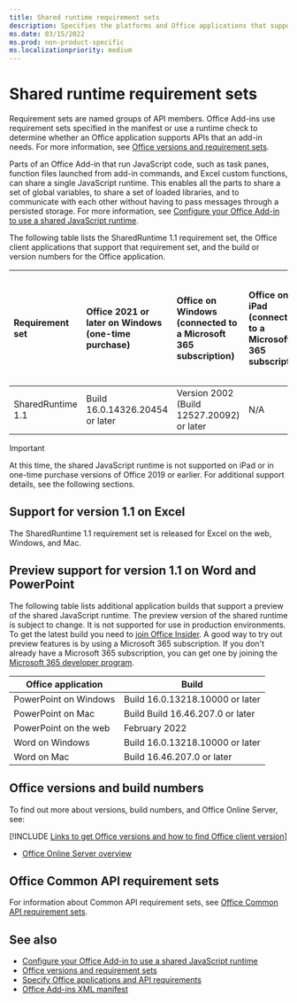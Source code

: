 ```yaml
---
title: Shared runtime requirement sets
description: Specifies the platforms and Office applications that support the SharedRuntime APIs.
ms.date: 03/15/2022
ms.prod: non-product-specific
ms.localizationpriority: medium
---
```


# Shared runtime requirement sets

Requirement sets are named groups of API members. Office Add-ins use requirement sets specified in the manifest or use a runtime check to determine whether an Office application supports APIs that an add-in needs. For more information, see [Office versions and requirement sets](/office/dev/add-ins/develop/office-versions-and-requirement-sets).

Parts of an Office Add-in that run JavaScript code, such as task panes, function files launched from add-in commands, and Excel custom functions, can share a single JavaScript runtime. This enables all the parts to share a set of global variables, to share a set of loaded libraries, and to communicate with each other without having to pass messages through a persisted storage. For more information, see [Configure your Office Add-in to use a shared JavaScript runtime](/office/dev/add-ins/develop/configure-your-add-in-to-use-a-shared-runtime).

The following table lists the SharedRuntime 1.1 requirement set, the Office client applications that support that requirement set, and the build or version numbers for the Office application.

| Requirement set | Office 2021 or later on Windows<br>(one-time purchase) | Office on Windows<br>(connected to a Microsoft 365 subscription) | Office on iPad<br>(connected to a Microsoft 365 subscription) | Office on Mac<br>(both subscription<br> and one-time purchase Office on Mac 2019 and later)  | Office on the web | Office Online Server |
|:-----|:-----|:-----|:-----|:-----|:-----|:-----|
| SharedRuntime 1.1  | Build 16.0.14326.20454 or later | Version 2002 (Build 12527.20092) or later | N/A | 16.35 or later | February 2020 | N/A |

> [!IMPORTANT]
> At this time, the shared JavaScript runtime is not supported on iPad or in one-time purchase versions of Office 2019 or earlier. For additional support details, see the following sections.

## Support for version 1.1 on Excel

The SharedRuntime 1.1 requirement set is released for Excel on the web, Windows, and Mac.

## Preview support for version 1.1 on Word and PowerPoint

The following table lists additional application builds that support a preview of the shared JavaScript runtime. The preview version of the shared runtime is subject to change. It is not supported for use in production environments. To get the latest build you need to [join Office Insider](https://insider.office.com/join). A good way to try out preview features is by using a Microsoft 365 subscription. If you don't already have a Microsoft 365 subscription, you can get one by joining the [Microsoft 365 developer program](https://developer.microsoft.com/office/dev-program).

|Office application |Build |
|-------------------|------|
|PowerPoint on Windows |Build 16.0.13218.10000 or later |
|PowerPoint on Mac |Build Build 16.46.207.0 or later |
|PowerPoint on the web | February 2022 |
|Word on Windows |Build 16.0.13218.10000 or later |
|Word on Mac |Build 16.46.207.0 or later |

## Office versions and build numbers

To find out more about versions, build numbers, and Office Online Server, see:

[!INCLUDE [Links to get Office versions and how to find Office client version](../../includes/links-get-office-versions-builds.md)]
- [Office Online Server overview](/officeonlineserver/office-online-server-overview)

## Office Common API requirement sets

For information about Common API requirement sets, see [Office Common API requirement sets](office-add-in-requirement-sets.md).

## See also

- [Configure your Office Add-in to use a shared JavaScript runtime](/office/dev/add-ins/develop/configure-your-add-in-to-use-a-shared-runtime)
- [Office versions and requirement sets](/office/dev/add-ins/develop/office-versions-and-requirement-sets)
- [Specify Office applications and API requirements](/office/dev/add-ins/develop/specify-office-hosts-and-api-requirements)
- [Office Add-ins XML manifest](/office/dev/add-ins/develop/add-in-manifests)
